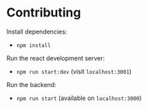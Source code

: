 # Contributing

Install dependencies:

- `npm install`

Run the react development server:

- `npm run start:dev` (visit `localhost:3001`)

Run the backend:

- `npm run start` (available on `localhost:3000`)
